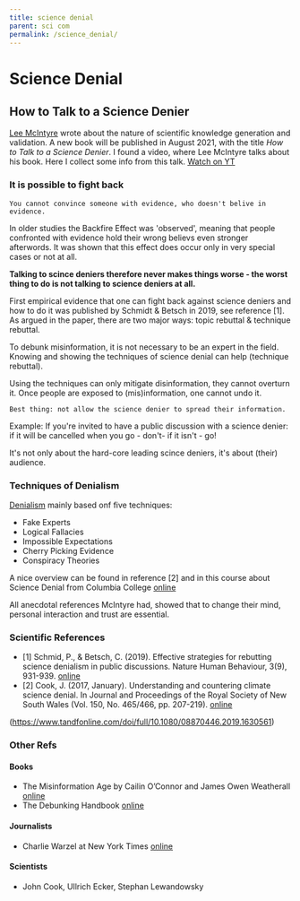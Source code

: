 ```yaml
---
title: science denial
parent: sci com
permalink: /science_denial/
---
```



# Science Denial

## How to Talk to a Science Denier

[Lee McIntyre](https://en.wikipedia.org/wiki/Lee_McIntyre) wrote about the nature of scientific knowledge generation and validation. A new book will be published in August 2021, with the title *How to Talk to a Science Denier*. I found a video, where Lee McIntyre talks about his book. Here I collect some info from this talk. [Watch on YT](https://youtu.be/hgngoSqGqQ4)

### It is possible to fight back

    You cannot convince someone with evidence, who doesn't belive in evidence.

In older studies the Backfire Effect was 'observed', meaning that people confronted with evidence hold their wrong believs even stronger afterwords. It was shown that this effect does occur only in very special cases or not at all. 

**Talking to scince deniers therefore never makes things worse - the worst thing to do is not talking to science deniers at all.**

First empirical evidence that one can fight back against science deniers and how to do it was published by Schmidt & Betsch in 2019, see reference \[1].
As argued in the paper, there are two major ways: topic rebuttal & technique rebuttal.


To debunk misinformation, it is not necessary to be an expert in the field. Knowing and showing the techniques of science denial can help (technique rebuttal). 

Using the techniques can only mitigate disinformation, they cannot overturn it. Once people are exposed to (mis)information, one cannot undo it. 

    Best thing: not allow the science denier to spread their information. 

Example: If you're invited to have a public discussion with a science denier: if it will be cancelled when you go - don't- if it isn't - go!

It's not only about the hard-core leading scince deniers, it's about (their) audience.

### Techniques of Denialism

[Denialism](https://en.wikipedia.org/wiki/Denialism) mainly based onf five techniques:
* Fake Experts
* Logical Fallacies
* Impossible Expectations
* Cherry Picking Evidence
* Conspiracy Theories

A nice overview can be found in reference \[2] and in this course about Science Denial from Columbia College [online](https://columbiacollege-ca.libguides.com/c.php?g=718457&p=5130008)

All anecdotal references McIntyre had, showed that to change their mind, personal interaction and trust are essential. 



### Scientific References
* \[1] Schmid, P., & Betsch, C. (2019). Effective strategies for rebutting science denialism in public discussions. Nature Human Behaviour, 3(9), 931-939.
[online](https://www.nature.com/articles/s41562-019-0632-4)
* \[2] Cook, J. (2017, January). Understanding and countering climate science denial. In Journal and Proceedings of the Royal Society of New South Wales (Vol. 150, No. 465/466, pp. 207-219). [online](https://www.royalsoc.org.au/images/pdf/journal/150-2-Cook.pdf)

(https://www.tandfonline.com/doi/full/10.1080/08870446.2019.1630561)

### Other Refs

#### Books
* The Misinformation Age by Cailin O’Connor and James Owen Weatherall [online](https://yalebooks.yale.edu/book/9780300234015/misinformation-age)
* The Debunking Handbook [online](https://skepticalscience.com/debunking-handbook-2020-downloads-translations.html)

#### Journalists
* Charlie Warzel at New York Times [online](https://www.nytimes.com/by/charlie-warzel)

#### Scientists
* John Cook, Ullrich Ecker, Stephan Lewandowsky
